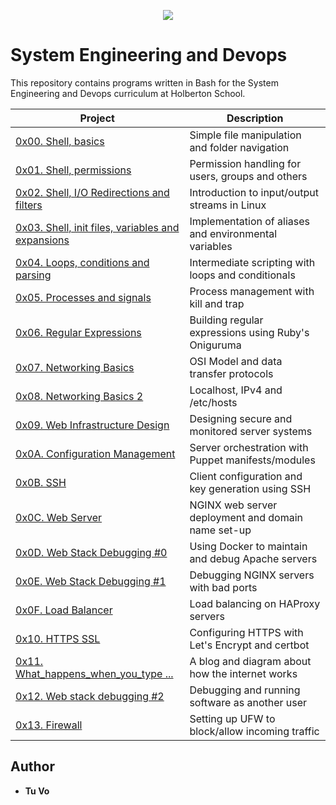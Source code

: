 <p align="center">
  <img src="http://www.holbertonschool.com/holberton-logo.png">
</p>

# System Engineering and Devops

This repository contains programs written in Bash for the System Engineering and Devops curriculum at Holberton School.

| Project                                                                                                                           | Description                                           |
| --------------------------------------------------------------------------------------------------------------------------------- | ----------------------------------------------------- |
| [0x00. Shell, basics ](./0x00-shell_basics)                                                                                       | Simple file manipulation and folder navigation        |
| [0x01. Shell, permissions ](./0x01-shell_permissions)                                                                             | Permission handling for users, groups and others      |
| [0x02. Shell, I/O Redirections and filters ](./0x02-shell_redirections)                                                           | Introduction to input/output streams in Linux         |
| [0x03. Shell, init files, variables and expansions ](./0x03-shell_variables_expansions)                                           | Implementation of aliases and environmental variables |
| [0x04. Loops, conditions and parsing ](./0x04-loops_conditions_and_parsing)                                                       | Intermediate scripting with loops and conditionals    |
| [0x05. Processes and signals ](./0x05-processes_and_signals)                                                                      | Process management with kill and trap                 |
| [0x06. Regular Expressions ](./0x06-)                                                                                             | Building regular expressions using Ruby's Oniguruma   |
| [0x07. Networking Basics ](./0x07-networking_basics)                                                                              | OSI Model and data transfer protocols                 |
| [0x08. Networking Basics 2 ](./0x08-networking_basics_2)                                                                          | Localhost, IPv4 and /etc/hosts                        |
| [0x09. Web Infrastructure Design ](./0x09-web_infrastructure_design)                                                              | Designing secure and monitored server systems         |
| [0x0A. Configuration Management ](./0x0A-configuration_management)                                                                | Server orchestration with Puppet manifests/modules    |
| [0x0B. SSH ](./0x0B-ssh)                                                                                                          | Client configuration and key generation using SSH     |
| [0x0C. Web Server ](./0x0C-web_server)                                                                                            | NGINX web server deployment and domain name set-up    |
| [0x0D. Web Stack Debugging #0 ](./0x0D-web_stack_debugging_0)                                                                     | Using Docker to maintain and debug Apache servers     |
| [0x0E. Web Stack Debugging #1 ](./0x0E-web_stack_debugging_1)                                                                     | Debugging NGINX servers with bad ports                |
| [0x0F. Load Balancer](./0x0F-load_balancer)                                                                                       | Load balancing on HAProxy servers                     |
| [0x10. HTTPS SSL](./0x10-https_ssl)                                                                                               | Configuring HTTPS with Let's Encrypt and certbot      |
| [0x11. What_happens_when_you_type \.\.\.](./0x11-what_happens_when_your_type_holbertonschool_com_in_your_browser_and_press_enter) | A blog and diagram about how the internet works       |
| [0x12. Web stack debugging #2](./0x12-web_stack_debugging_2)                                                                      | Debugging and running software as another user        |
| [0x13. Firewall](./0x13-firewall)                                                                                                 | Setting up UFW to block/allow incoming traffic        |

## Author

- **Tu Vo**
